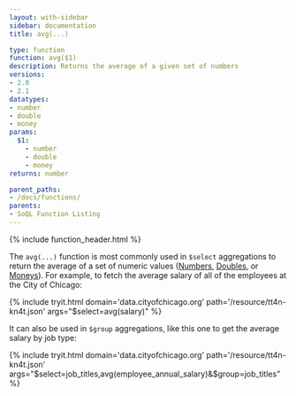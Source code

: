```yaml
---
layout: with-sidebar
sidebar: documentation
title: avg(...)

type: function
function: avg($1)
description: Returns the average of a given set of numbers 
versions:
- 2.0
- 2.1
datatypes:
- number
- double
- money
params:
  $1:
    - number
    - double
    - money
returns: number

parent_paths: 
- /docs/functions/
parents: 
- SoQL Function Listing 
---
```


{% include function_header.html %}

The `avg(...)` function is most commonly used in `$select` aggregations to return the average of a set of numeric values ([Numbers](/docs/datatypes/number.html), [Doubles](/docs/datatypes/double.html), or [Moneys](/docs/datatypes/money.html)). For example, to fetch the average salary of all of the employees at the City of Chicago:

{% include tryit.html domain='data.cityofchicago.org' path='/resource/tt4n-kn4t.json' args="$select=avg(salary)" %}

It can also be used in `$group` aggregations, like this one to get the average salary by job type:

{% include tryit.html domain='data.cityofchicago.org' path='/resource/tt4n-kn4t.json' args="$select=job_titles,avg(employee_annual_salary)&$group=job_titles" %}
